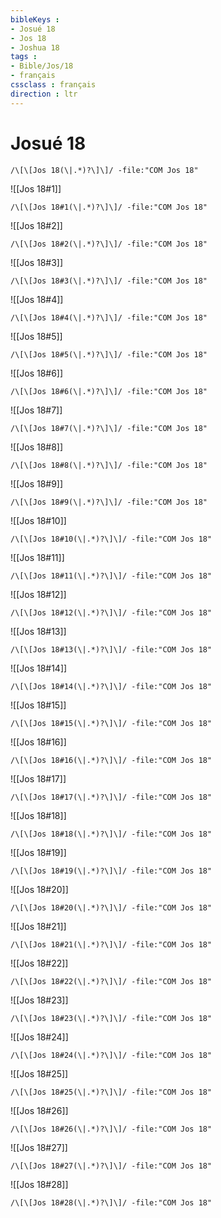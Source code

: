 ```yaml
---
bibleKeys : 
- Josué 18
- Jos 18
- Joshua 18
tags : 
- Bible/Jos/18
- français
cssclass : français
direction : ltr
---
```


# Josué 18

```query
/\[\[Jos 18(\|.*)?\]\]/ -file:"COM Jos 18"
```



![[Jos 18#1]]

```query
/\[\[Jos 18#1(\|.*)?\]\]/ -file:"COM Jos 18"
```

![[Jos 18#2]]

```query
/\[\[Jos 18#2(\|.*)?\]\]/ -file:"COM Jos 18"
```

![[Jos 18#3]]

```query
/\[\[Jos 18#3(\|.*)?\]\]/ -file:"COM Jos 18"
```

![[Jos 18#4]]

```query
/\[\[Jos 18#4(\|.*)?\]\]/ -file:"COM Jos 18"
```

![[Jos 18#5]]

```query
/\[\[Jos 18#5(\|.*)?\]\]/ -file:"COM Jos 18"
```

![[Jos 18#6]]

```query
/\[\[Jos 18#6(\|.*)?\]\]/ -file:"COM Jos 18"
```

![[Jos 18#7]]

```query
/\[\[Jos 18#7(\|.*)?\]\]/ -file:"COM Jos 18"
```

![[Jos 18#8]]

```query
/\[\[Jos 18#8(\|.*)?\]\]/ -file:"COM Jos 18"
```

![[Jos 18#9]]

```query
/\[\[Jos 18#9(\|.*)?\]\]/ -file:"COM Jos 18"
```

![[Jos 18#10]]

```query
/\[\[Jos 18#10(\|.*)?\]\]/ -file:"COM Jos 18"
```

![[Jos 18#11]]

```query
/\[\[Jos 18#11(\|.*)?\]\]/ -file:"COM Jos 18"
```

![[Jos 18#12]]

```query
/\[\[Jos 18#12(\|.*)?\]\]/ -file:"COM Jos 18"
```

![[Jos 18#13]]

```query
/\[\[Jos 18#13(\|.*)?\]\]/ -file:"COM Jos 18"
```

![[Jos 18#14]]

```query
/\[\[Jos 18#14(\|.*)?\]\]/ -file:"COM Jos 18"
```

![[Jos 18#15]]

```query
/\[\[Jos 18#15(\|.*)?\]\]/ -file:"COM Jos 18"
```

![[Jos 18#16]]

```query
/\[\[Jos 18#16(\|.*)?\]\]/ -file:"COM Jos 18"
```

![[Jos 18#17]]

```query
/\[\[Jos 18#17(\|.*)?\]\]/ -file:"COM Jos 18"
```

![[Jos 18#18]]

```query
/\[\[Jos 18#18(\|.*)?\]\]/ -file:"COM Jos 18"
```

![[Jos 18#19]]

```query
/\[\[Jos 18#19(\|.*)?\]\]/ -file:"COM Jos 18"
```

![[Jos 18#20]]

```query
/\[\[Jos 18#20(\|.*)?\]\]/ -file:"COM Jos 18"
```

![[Jos 18#21]]

```query
/\[\[Jos 18#21(\|.*)?\]\]/ -file:"COM Jos 18"
```

![[Jos 18#22]]

```query
/\[\[Jos 18#22(\|.*)?\]\]/ -file:"COM Jos 18"
```

![[Jos 18#23]]

```query
/\[\[Jos 18#23(\|.*)?\]\]/ -file:"COM Jos 18"
```

![[Jos 18#24]]

```query
/\[\[Jos 18#24(\|.*)?\]\]/ -file:"COM Jos 18"
```

![[Jos 18#25]]

```query
/\[\[Jos 18#25(\|.*)?\]\]/ -file:"COM Jos 18"
```

![[Jos 18#26]]

```query
/\[\[Jos 18#26(\|.*)?\]\]/ -file:"COM Jos 18"
```

![[Jos 18#27]]

```query
/\[\[Jos 18#27(\|.*)?\]\]/ -file:"COM Jos 18"
```

![[Jos 18#28]]

```query
/\[\[Jos 18#28(\|.*)?\]\]/ -file:"COM Jos 18"
```

